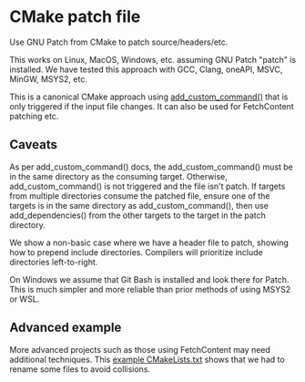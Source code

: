 # CMake patch file

Use GNU Patch from CMake to patch source/headers/etc.

This works on Linux, MacOS, Windows, etc. assuming GNU Patch "patch" is installed.
We have tested this approach with GCC, Clang, oneAPI, MSVC, MinGW, MSYS2, etc.

This is a canonical CMake approach using
[add_custom_command()](https://cmake.org/cmake/help/latest/command/add_custom_command.html)
that is only triggered if the input file changes.
It can also be used for FetchContent patching etc.

## Caveats

As per add_custom_command() docs, the add_custom_command() must be in the same directory as the consuming target.
Otherwise, add_custom_command() is not triggered and the file isn't patch.
If targets from multiple directories consume the patched file,
ensure one of the targets is in the same directory as add_custom_command(),
then use add_dependencies() from the other targets to the target in the patch directory.

We show a non-basic case where we have a header file to patch, showing how to prepend include directories.
Compilers will prioritize include directories left-to-right.

On Windows we assume that Git Bash is installed and look there for Patch.
This is much simpler and more reliable than prior methods of using MSYS2 or WSL.

## Advanced example

More advanced projects such as those using FetchContent may need additional techniques.
This [example CMakeLists.txt](https://github.com/scivision/mumps/blob/3948131a6b28ad589effd4674a0067b9b3fd871e/src/CMakeLists.txt#L173)
shows that we had to rename some files to avoid collisions.

